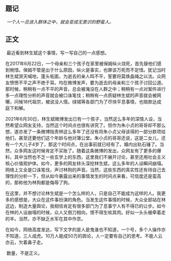 ## 题记

​		*一个人一旦进入群体之中，就会变成无意识的野蛮人。*

## 正文	

​		最近看到林生斌这个事情，写一写自己的一点感想。

​		在2017年6月22日，一个母亲和三个孩子在家里被保姆纵火烧死，首先替他们感到惋惜。保姆不管是出于什么原因，纵火是事实，也罪该万死而不足惜。犹记当时林生斌哭天喊地，蓬头垢面，为逝去的亲人鸣不平，誓要将莫焕晶绳之以法。众网友愤愤不平之声不绝于耳。均在微博发声，要为逝去的母亲和三个孩子讨回公道。那时候，稍稍有一点不平的声音，总会被淹没在人群之中；稍稍有一点对案件进行多一点理性分析的声音就会被口诛笔伐；稍稍有一点质疑林生斌的声音就会被网曝，问候18代祖宗，被说没人情。绿城等各部门为了尽快平息事情，也赔款达成庭下和解。

​		2021年6月30日，林生斌微博发出已有一个孩子，当然这么多年的深情人设，当然希望众网友支持，当然这个时间点也很有讲究了。但作为朱小贞的哥哥却不那么想，遂亦发了一条微博指责林这么多年了还没有将朱小贞父母该得的一部分款项给他们，甚至还要他们这个年龄与他对簿公堂。朱小贞的哥哥还说，这是二女儿，还有一个大儿子4岁了，那这个时间点，在出事前就已经有了。婚内出轨石锤了。当然，众多网友这时候肯定不买账了。随着这条微博的发出，众网友有了更多的爆料，其中当然也不乏一些玄学上的东西，这里我们不展开讨论，甚至还用社会主义核心价值观护体。如今，更多的网友转头深挖林生斌，这么多年的人设瞬间崩塌。网络上又全是口诛笔伐，声讨林狗的声音。当然，这些东西的真实性还有待自己去理性的分析一下，但从如今暴露出来的事情发生的时间点来看，可信度还是蛮高的，那称他为林狗都是侮辱了狗。

​		在这里，并不想讨论林生斌是一个怎么样的人，只是自己不能成为这样的人。我更多的感想是，大众在这件事扮演的角色。当发生这件事情的时候，大众全部站在林这边，制造大量舆论，我相信肯定有很多部门为了息事宁人有不得已的让步。如今在林的人设崩塌的时候，众人又倒刀相向，恨不得生啖其肉。好似一头头被牵着走的羊。当然，亦不缺乏水军在其中作祟。

​		在如今，网络高度发达，写下文字的是人是鬼谁也不知道，一个号，多个人操作亦不知道，三人成虎。10万人能成50万的舆论，人一定要有自己的思考。不能人云亦云，欠着鼻子走。

​		数量，不是正义。

​		
